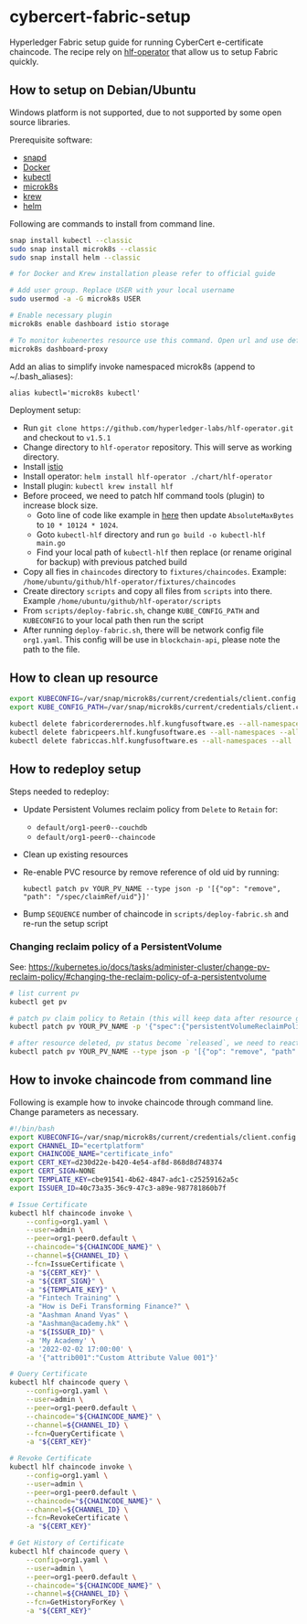 # cybercert-fabric-setup

Hyperledger Fabric setup guide for running CyberCert e-certificate chaincode. The recipe rely on [hlf-operator](https://github.com/hyperledger-labs/hlf-operator) that allow us to setup Fabric quickly.

## How to setup on Debian/Ubuntu

Windows platform is not supported, due to not supported by some open source libraries.

Prerequisite software:

- [snapd](https://snapcraft.io/docs/installing-snapd)
- [Docker](https://docs.docker.com/engine/install/ubuntu/)
- [kubectl](https://kubernetes.io/docs/tasks/tools/install-kubectl-linux/#install-using-native-package-management)
- [microk8s](https://microk8s.io/)
- [krew](https://krew.sigs.k8s.io/docs/user-guide/setup/install/)
- [helm](https://helm.sh/docs/intro/install/#from-snap)

Following are commands to install from command line.

```bash
snap install kubectl --classic
sudo snap install microk8s --classic
sudo snap install helm --classic

# for Docker and Krew installation please refer to official guide

# Add user group. Replace USER with your local username
sudo usermod -a -G microk8s USER

# Enable necessary plugin
microk8s enable dashboard istio storage

# To monitor kubenertes resource use this command. Open url and use default token to access dashboard.
microk8s dashboard-proxy
```

Add an alias to simplify invoke namespaced microk8s (append to ~/.bash_aliases):

```text
alias kubectl='microk8s kubectl'
```

Deployment setup:

- Run `git clone https://github.com/hyperledger-labs/hlf-operator.git` and checkout to `v1.5.1`
- Change directory to `hlf-operator` repository. This will serve as working directory.
- Install [istio](https://github.com/hyperledger-labs/hlf-operator/tree/2ab0262e1776621eed19beedf9bf5fa5f397b5b2#install-istio)
- Install operator: `helm install hlf-operator ./chart/hlf-operator`
- Install plugin: `kubectl krew install hlf`
- Before proceed, we need to patch hlf command tools (plugin) to increase block size.
  - Goto line of code like example in [here](https://github.com/hyperledger-labs/hlf-operator/blob/94c333140de92a1125d9fba8192396a01afbed4b/controllers/testutils/channel.go#L183) then update `AbsoluteMaxBytes` to `10 * 10124 * 1024`.
  - Goto `kubectl-hlf` directory and run `go build -o kubectl-hlf main.go`
  - Find your local path of `kubectl-hlf` then replace (or rename original for backup) with previous patched build
- Copy all fies in `chaincodes` directory to `fixtures/chaincodes`. Example: `/home/ubuntu/github/hlf-operator/fixtures/chaincodes`
- Create directory `scripts` and copy all files from `scripts` into there. Example `/home/ubuntu/github/hlf-operator/scripts`
- From `scripts/deploy-fabric.sh`, change `KUBE_CONFIG_PATH` and `KUBECONFIG` to your local path then run the script
- After running `deploy-fabric.sh`, there will be network config file `org1.yaml`. This config will be use in `blockchain-api`, please note the path to the file.

## How to clean up resource

```bash
export KUBECONFIG=/var/snap/microk8s/current/credentials/client.config # Change to your local path
export KUBE_CONFIG_PATH=/var/snap/microk8s/current/credentials/client.config # Change to your local path

kubectl delete fabricorderernodes.hlf.kungfusoftware.es --all-namespaces --all
kubectl delete fabricpeers.hlf.kungfusoftware.es --all-namespaces --all
kubectl delete fabriccas.hlf.kungfusoftware.es --all-namespaces --all
```

## How to redeploy setup

Steps needed to redeploy:

- Update Persistent Volumes reclaim policy from `Delete` to `Retain` for:
  - `default/org1-peer0--couchdb`
  - `default/org1-peer0--chaincode`

- Clean up existing resources

- Re-enable PVC resource by remove reference of old uid by running:

  `kubectl patch pv YOUR_PV_NAME --type json -p '[{"op": "remove", "path": "/spec/claimRef/uid"}]'`

- Bump `SEQUENCE` number of chaincode in `scripts/deploy-fabric.sh` and re-run the setup script

### Changing reclaim policy of a PersistentVolume

See: <https://kubernetes.io/docs/tasks/administer-cluster/change-pv-reclaim-policy/#changing-the-reclaim-policy-of-a-persistentvolume>

```bash
# list current pv
kubectl get pv

# patch pv claim policy to Retain (this will keep data after resource got deleted)
kubectl patch pv YOUR_PV_NAME -p '{"spec":{"persistentVolumeReclaimPolicy":"Retain"}}'

# after resource deleted, pv status become `released`, we need to reactive with this script to become `available`
kubectl patch pv YOUR_PV_NAME --type json -p '[{"op": "remove", "path": "/spec/claimRef/uid"}]'
```

## How to invoke chaincode from command line

Following is example how to invoke chaincode through command line. Change parameters as necessary.

```bash
#!/bin/bash
export KUBECONFIG=/var/snap/microk8s/current/credentials/client.config # Change to your local path
export CHANNEL_ID="ecertplatform"
export CHAINCODE_NAME="certificate_info"
export CERT_KEY=d230d22e-b420-4e54-af8d-868d8d748374
export CERT_SIGN=NONE
export TEMPLATE_KEY=cbe91541-4b62-4847-adc1-c25259162a5c
export ISSUER_ID=40c73a35-36c9-47c3-a89e-987781860b7f

# Issue Certificate
kubectl hlf chaincode invoke \
    --config=org1.yaml \
    --user=admin \
    --peer=org1-peer0.default \
    --chaincode="${CHAINCODE_NAME}" \
    --channel=${CHANNEL_ID} \
    --fcn=IssueCertificate \
    -a "${CERT_KEY}" \
    -a "${CERT_SIGN}" \
    -a "${TEMPLATE_KEY}" \
    -a "Fintech Training" \
    -a "How is DeFi Transforming Finance?" \
    -a "Aashman Anand Vyas" \
    -a "Aashman@academy.hk" \
    -a "${ISSUER_ID}" \
    -a 'My Academy' \
    -a '2022-02-02 17:00:00' \
    -a '{"attrib001":"Custom Attribute Value 001"}'

# Query Certificate
kubectl hlf chaincode query \
    --config=org1.yaml \
    --user=admin \
    --peer=org1-peer0.default \
    --chaincode="${CHAINCODE_NAME}" \
    --channel=${CHANNEL_ID} \
    --fcn=QueryCertificate \
    -a "${CERT_KEY}"

# Revoke Certificate
kubectl hlf chaincode invoke \
    --config=org1.yaml \
    --user=admin \
    --peer=org1-peer0.default \
    --chaincode="${CHAINCODE_NAME}" \
    --channel=${CHANNEL_ID} \
    --fcn=RevokeCertificate \
    -a "${CERT_KEY}"

# Get History of Certificate
kubectl hlf chaincode query \
    --config=org1.yaml \
    --user=admin \
    --peer=org1-peer0.default \
    --chaincode="${CHAINCODE_NAME}" \
    --channel=${CHANNEL_ID} \
    --fcn=GetHistoryForKey \
    -a "${CERT_KEY}"
```
